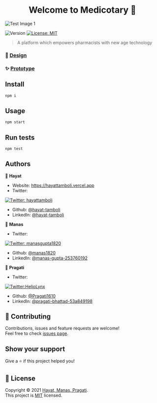 <h1 align="center">Welcome to Medicotary 👋</h1>

![Test Image 1](https://github.com/medicotary/Medicotary/blob/main/Github/Assets/Github-banner.png)

<p>
  <img alt="Version" src="https://img.shields.io/badge/version-0.1.0-blue.svg?cacheSeconds=2592000" />
  <a href="https://github.com/hayat-tamboli/Medicotary/blob/main/LICENSE" target="_blank">
    <img alt="License: MIT" src="https://img.shields.io/badge/License-MIT-yellow.svg" />
  </a>
</p>

> A platform which empowers pharmacists with new age technology

### 🎨 [Design](https://www.figma.com/file/Q6CoyKCe7qswMK3fzTCZru/Management-of-order-and-supply-of-medicine-pharmacies?node-id=1%3A5)

### ✨ [Prototype](https://www.figma.com/proto/Q6CoyKCe7qswMK3fzTCZru/Management-of-order-and-supply-of-medicine-pharmacies?node-id=61%3A406&scaling=contain&page-id=1%3A5&starting-point-node-id=61%3A406)

## Install

```sh
npm i
```

## Usage

```sh
npm start
```

## Run tests

```sh
npm test
```

## Authors

👤 **Hayat**

* Website: https://hayattamboli.vercel.app
* Twitter:
<a href="https://twitter.com/hayattamboli" target="_blank">
    <img alt="Twitter: hayattamboli" src="https://img.shields.io/twitter/follow/hayattamboli.svg?style=social" />
  </a>
  
* Github: [@hayat-tamboli](https://github.com/hayat-tamboli)
* LinkedIn: [@hayat-tamboli](https://linkedin.com/in/hayat-tamboli)

👤 **Manas**

* Twitter: 
<a href="https://twitter.com/manasgupta1820" target="_blank">
    <img alt="Twitter: manasgupta1820" src="https://img.shields.io/twitter/follow/manasgupta1820.svg?style=social" />
  </a>
  
* Github: [@manas1820](https://github.com/manas1820)
* LinkedIn: [@manas-gupta-253760192](https://www.linkedin.com/in/manas-gupta-253760192)

👤 **Pragati**
* Twitter:
<a href="https://twitter.com/HelioLynx" target="_blank">
    <img alt="Twitter:HelioLynx" src="https://img.shields.io/twitter/follow/HelioLynx.svg?style=social" />
  </a>


* Github: [@Pragati1610](https://github.com/Pragati1610)
* LinkedIn: [@pragati-bhattad-53a849198](https://www.linkedin.com/in/pragati-bhattad-53a849198)
## 🤝 Contributing

Contributions, issues and feature requests are welcome!<br />Feel free to check [issues page](https://github.com/medicotary/Medicotary/issues). 

## Show your support

Give a ⭐️ if this project helped you!

## 📝 License

Copyright © 2021 [Hayat, Manas, Pragati](https://github.com/hayat-tamboli).<br />
This project is [MIT](https://github.com/hayat-tamboli/Medicotary/blob/main/LICENSE) licensed.
